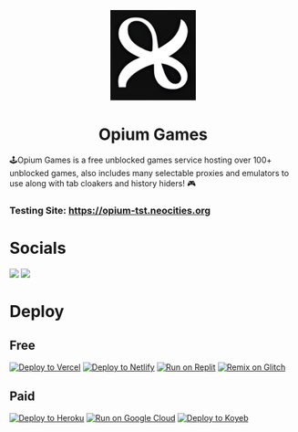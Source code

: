 <p align="center">
<kbd>
<img width="150px" src="/images/logo/opium-logo.png">
</kbd>
</p>

<h1 align="center">Opium Games</h1>

🕹Opium Games is a free unblocked games service hosting over 100+ unblocked games, also includes many selectable proxies and emulators to use along with tab cloakers and history hiders! 🎮

### Testing Site: https://opium-tst.neocities.org

# Socials

<a href="https://discord.gg/e2UXEwjcsg"><img height="30px" src="https://img.shields.io/badge/Discord-7289DA?style=for-the-badge&logo=discord&logoColor=white"><img></a>
<a href="https://twitter.com/cybriatech_"><img height="30px" src="https://img.shields.io/badge/Twitter-1DA1F2?style=for-the-badge&logo=twitter&logoColor=white"><img></a>

# Deploy

## Free

<a target="_blank" href="https://vercel.com/new/clone?repository-url=https://github.com/CybriaTech/Opium"><img alt="Deploy to Vercel" src="https://raw.githubusercontent.com/BinBashBanana/deploy-buttons/master/buttons/remade/vercel.svg"></a>
<a target="_blank" href="https://app.netlify.com/start/deploy?repository=https://github.com/CybriaTech/Opium"><img alt="Deploy to Netlify" src="https://raw.githubusercontent.com/BinBashBanana/deploy-buttons/master/buttons/remade/netlify.svg"></a>
<a target="_blank" href="https://replit.com/github/CybriaTech/Opium"><img alt="Run on Replit" src="https://raw.githubusercontent.com/BinBashBanana/deploy-buttons/master/buttons/remade/replit.svg"></a>
<a target="_blank" href="https://glitch.com/edit/#!/import/github/CybriaTech/Opium"><img alt="Remix on Glitch" src="https://raw.githubusercontent.com/BinBashBanana/deploy-buttons/master/buttons/remade/glitch.svg"></a>


## Paid

<a target="_blank" href="https://heroku.com/deploy/?template=https://github.com/CybriaTech/Opium"><img alt="Deploy to Heroku" src="https://raw.githubusercontent.com/BinBashBanana/deploy-buttons/master/buttons/remade/heroku.svg"></a>
[![Run on Google Cloud](https://camo.githubusercontent.com/4fab2bbebcae1fe689b7d3eba3b89e309169215055849590724fd6e13333558c/68747470733a2f2f62696e6261736862616e616e612e6769746875622e696f2f6465706c6f792d627574746f6e732f627574746f6e732f72656d6164652f676f6f676c65636c6f75642e737667)](https://deploy.cloud.run/?git_repo=https://github.com/CybriaTech/Opium)
[![Deploy to Koyeb](https://binbashbanana.github.io/deploy-buttons/buttons/remade/koyeb.svg)](https://app.koyeb.com/apps/deploy?type=git&repository=github.com/CybriaTech/Opium&branch=main&name=opium&run_command=npm%start)

